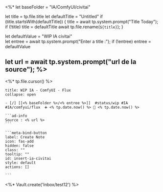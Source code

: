 <%*
  let baseFolder = "IA/ComfyUI/civitai"

  let title = tp.file.title
  let defaultTitle = "Untitled"
  if (title.startsWith(defaultTitle)) {
    title = await tp.system.prompt("Title Today");
    if (!title) title = defaultTitle
    await tp.file.rename(`${title}`);
  } 

let defaultValue = "WIP IA civitai"  
let entree = await tp.system.prompt("Enter a title :");
if (!entree) entree = defaultValue

let url = await tp.system.prompt("url de la source");
%>
---
<%* tp.file.cursor() %> 
`````ad-example
title: WIP IA - ComfyUI - Flux
collapse: open

- [/] [[<% baseFolder %>/<% entree %>]]  #status/wip #IA #IA/comfyui/flux  ➕ <% tp.date.now() %> 🛫 <% tp.date.now() %>

```ad-info 
Source : <% url %>
```

```meta-bind-button
label: Create Note
icon: fas-add
hidden: false
class: ""
tooltip: ""
id: insert-ia-civitai
style: default
actions: []

```

````` 
<%* 
Vault.create('Inbox/test12') 
%> 
